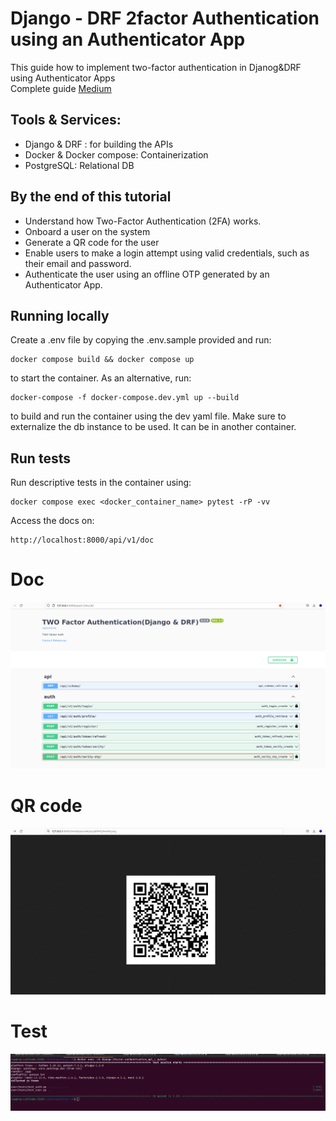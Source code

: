 # Django - DRF 2factor Authentication using an Authenticator App
This guide how to implement two-factor authentication in Djanog&DRF using Authenticator Apps <br>
Complete guide [Medium](https://ridwanray.medium.com/implementing-two-factor-authentication-2fa-with-django-and-django-rest-framework-drf-e945163b450a)

## Tools & Services:
- Django & DRF : for building the APIs
- Docker & Docker compose: Containerization
- PostgreSQL: Relational DB



## By the end of this tutorial 
- Understand how Two-Factor Authentication (2FA) works.
- Onboard a user on the system
- Generate a QR code for the user
- Enable users to make a login attempt using valid credentials, such as their email and password.
- Authenticate the user using an offline OTP generated by an Authenticator App.


## Running locally

Create a .env file by copying the .env.sample provided and run:
```
docker compose build && docker compose up
```
to start the container. As an alternative, run:
```
docker-compose -f docker-compose.dev.yml up --build
```
to build and run the container using the dev yaml file.
Make sure to externalize the db instance to be used. It can be in another container.

## Run tests
Run descriptive tests in the container using:
```
docker compose exec <docker_container_name> pytest -rP -vv
```

Access the docs on:

```
http://localhost:8000/api/v1/doc
```


# Doc
![Screenshot](screenshot1.png)

# QR code
![Screenshot](screenshot2.png)

# Test
![Screenshot](screenshot3.png)